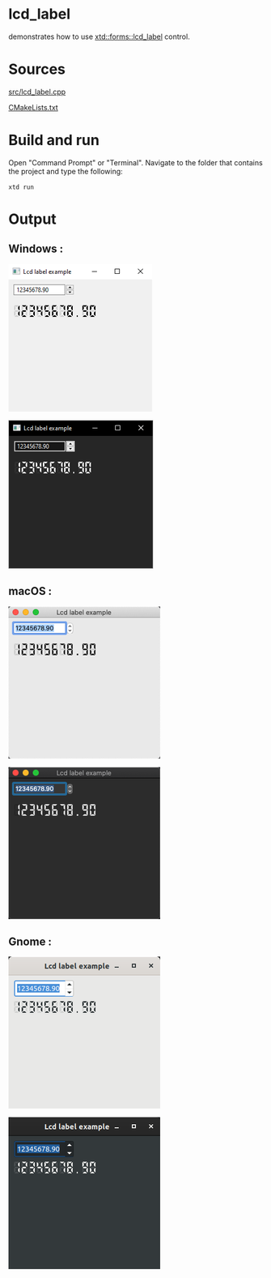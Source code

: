 # lcd_label

demonstrates how to use [xtd::forms::lcd_label](../../../src/xtd_forms/include/xtd/forms/lcd_label.hpp) control.

# Sources

[src/lcd_label.cpp](src/lcd_label.cpp)

[CMakeLists.txt](CMakeLists.txt)

# Build and run

Open "Command Prompt" or "Terminal". Navigate to the folder that contains the project and type the following:

```shell
xtd run
```

# Output

## Windows :

![Screenshot](../../../docs/pictures/examples/lcd_label_w.png)

![Screenshot](../../../docs/pictures/examples/lcd_label_wd.png)

## macOS :

![Screenshot](../../../docs/pictures/examples/lcd_label_m.png)

![Screenshot](../../../docs/pictures/examples/lcd_label_md.png)

## Gnome :

![Screenshot](../../../docs/pictures/examples/lcd_label_g.png)

![Screenshot](../../../docs/pictures/examples/lcd_label_gd.png)

